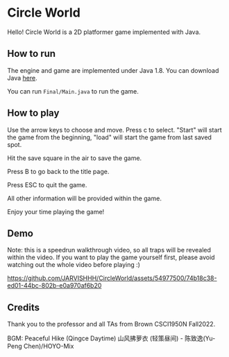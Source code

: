 # Circle World

Hello! Circle World is a 2D platformer game implemented with Java. 

## How to run

The engine and game are implemented under Java 1.8. You can download Java [here](https://www.oracle.com/java/technologies/downloads/#java8). 

You can run `Final/Main.java` to run the game.

## How to play

Use the arrow keys to choose and move. Press c to select. "Start" will start the game from the beginning, "load" will start the game from last saved spot.

Hit the save square in the air to save the game.

Press B to go back to the title page.

Press ESC to quit the game.

All other information will be provided within the game. 

Enjoy your time playing the game!

## Demo
Note: this is a speedrun walkthrough video, so all traps will be revealed within the video. If you want to play the game yourself first, please avoid watching out the whole video before playing :)



https://github.com/JARVISHHH/CircleWorld/assets/54977500/74b18c38-ed01-44bc-802b-e0a970af6b20



## Credits

Thank you to the professor and all TAs from Brown CSCI1950N Fall2022.

BGM: Peaceful Hike (Qingce Daytime) 山风拂萝衣 (轻策昼间) - 陈致逸(Yu-Peng Chen)/HOYO-Mix
